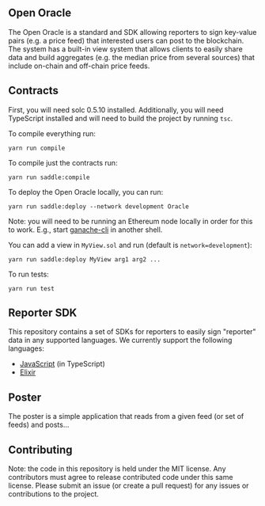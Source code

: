 
## Open Oracle

The Open Oracle is a standard and SDK allowing reporters to sign key-value pairs (e.g. a price feed) that interested users can post to the blockchain. The system has a built-in view system that allows clients to easily share data and build aggregates (e.g. the median price from several sources) that include on-chain and off-chain price feeds.

## Contracts

First, you will need solc 0.5.10 installed.
Additionally, you will need TypeScript installed and will need to build the project by running `tsc`.

To compile everything run:

```
yarn run compile
```

To compile just the contracts run:

```
yarn run saddle:compile
```

To deploy the Open Oracle locally, you can run:

```
yarn run saddle:deploy --network development Oracle
```

Note: you will need to be running an Ethereum node locally in order for this to work.
E.g., start [ganache-cli](https://github.com/trufflesuite/ganache-cli) in another shell.

You can add a view in `MyView.sol` and run (default is `network=development`):

```
yarn run saddle:deploy MyView arg1 arg2 ...
```

To run tests:

```
yarn run test
```

## Reporter SDK

This repository contains a set of SDKs for reporters to easily sign "reporter" data in any supported languages. We currently support the following languages:

  * [JavaScript](./sdk/javascript/README.md) (in TypeScript)
  * [Elixir](./sdk/typescript/README.md)

## Poster

The poster is a simple application that reads from a given feed (or set of feeds) and posts...

## Contributing

Note: the code in this repository is held under the MIT license. Any contributors must agree to release contributed code under this same license. Please submit an issue (or create a pull request) for any issues or contributions to the project.
